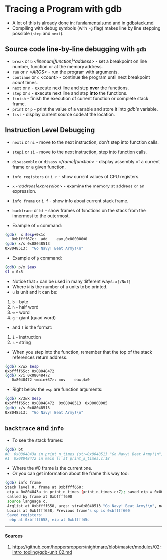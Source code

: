 # Tracing a Program with gdb

- A lot of this is already done in: [fundamentals.md](../../../notes/debugging/fundamentals.md) and in [gdbstack.md](../../../notes/stack_debug/gdbstack.md)
- Compiling with debug symbols (with `-g` flag) makes line by line stepping possible (`step` and `next`).

## Source code line-by-line debugging with `gdb`

- `break` or `b` *<linenum|function|\*address>* - set a breakpoint on line number, function or at the memory address.
- `run` or `r` *\<ARGS\>* - run the program with arguments.
- `continue` or `c` *\<count\>* - continue the program until next breakpoint *count* times.
- `next` or `n` - execute next line and step __over__ the functions.
- `step` or `s` - execute next line and step __into__ the functions.
- `finish` - finish the execution of current function or complete stack frame.
- `print` or `p` - print the value of a variable and store it into *gdb's* variable.
- `list` - display current source code at the location.

## Instruction Level Debugging

- `nexti` or `ni` - move to the next instruction, don't step into function calls.
- `stepi` or `si` - move to the next instruction, step into function calls.
- `disassemble` or `disass` *<frame|function>* - display assembly of a current frame or a given function.
- `info registers` or `i r` - show current values of CPU registers.
- `x` *<address|expression>* - examine the memory at address or an expression.
- `info frame` or `i f` - show info about current stack frame.
- `backtrace` or `bt` - show frames of functions on the stack from the innermost to the outermost.

- Example of `x` command:

```sh
(gdb)  x $esp+0x1c
   0xbffff67c:  add    eax,0x80000000
(gdb) x/s 0x08048513
0x8048513:  "Go Navy! Beat Army!\n"
```

- Example of `p` command:

```sh
(gdb) p/x $eax 
$1 = 0x5
```

- Notice that `x` can be used in many different ways: `x[/Nuf]`
- Where `N` is the number of `u` units to be printed.
- `u` is unit and it can be:
1. `b` - byte
2. `h` - half word
3. `w` - word
4. `g` - giant (quad word)

- and `f` is the format:
1. `i` - instruction
2. `s` - string

- When you step into the function, remember that the top of the stack references return address.

```sh
(gdb) x/wx $esp
0xbffff65c: 0x08048472
(gdb) x/i 0x08048472
   0x8048472 <main+37>: mov    eax,0x0
```

- Right below the `esp` are function arguments:

```sh
(gdb) x/3wx $esp
0xbffff65c: 0x08048472  0x08048513  0x00000005
(gdb) x/s 0x08048513
0x8048513:  "Go Navy! Beat Army!\n"
```

## `backtrace` and `info`

- To see the stack frames:

```sh
(gdb) bt
#0  0x0804843a in print_n_times (str=0x8048513 "Go Navy! Beat Army!\n", n=5) at print_n_times.c:7
#1  0x08048472 in main () at print_n_times.c:18
```

- Where the #0 frame is the current one.
- Or you can get information about the frame this way too:

```sh
(gdb) info frame
Stack level 0, frame at 0xbffff660:
 eip = 0x804843a in print_n_times (print_n_times.c:7); saved eip = 0x8048472
 called by frame at 0xbffff690
 source language c.
 Arglist at 0xbffff658, args: str=0x8048513 "Go Navy! Beat Army!\n", n=5
 Locals at 0xbffff658, Previous frame's sp is 0xbffff660
 Saved registers:
  ebp at 0xbffff658, eip at 0xbffff65c
```

---

#### Sources

1. https://github.com/hoppersroppers/nightmare/blob/master/modules/02-intro_tooling/gdb-unit_02.md
